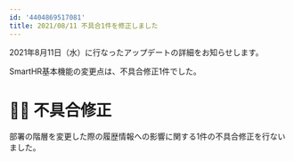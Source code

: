 ```yaml
---
id: '4404869517081'
title: 2021/08/11 不具合1件を修正しました
---
```

2021年8月11日（水）に行なったアップデートの詳細をお知らせします。

SmartHR基本機能の変更点は、不具合修正1件でした。

# 👨‍⚕️ 不具合修正

部署の階層を変更した際の履歴情報への影響に関する1件の不具合修正を行ないました。
